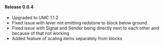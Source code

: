 #### Release 0.0.4

* Upgraded to UMC 1.1.2
* Fixed issue with lever not emitting redstone to block below ground.
* Fixed issue with Signal and Sender being directly next to each other and because of that not working
* Added feature of scaling items separately from blocks
